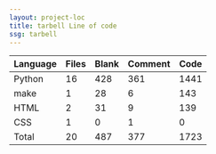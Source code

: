 ```yaml
---
layout: project-loc
title: tarbell Line of code
ssg: tarbell
---
```

<div class="table-responsive">
<table class="table">
<thead><tr>
<th>Language</th>
<th>Files</th>
<th>Blank</th>
<th>Comment</th>
<th>Code</th>
</tr></thead><tbody>
<tr><td>Python</td><td> 16</td><td> 428</td><td> 361</td><td> 1441</td></tr>
<tr><td>make</td><td> 1</td><td> 28</td><td> 6</td><td> 143</td></tr>
<tr><td>HTML</td><td> 2</td><td> 31</td><td> 9</td><td> 139</td></tr>
<tr><td>CSS</td><td> 1</td><td> 0</td><td> 1</td><td> 0</td></tr>
<tr><td>Total</td><td>20</td><td>487</td><td>377</td><td>1723</td></tr>
</tbody></table></div>
